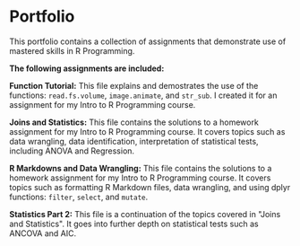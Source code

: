 # Portfolio
This portfolio contains a collection of assignments that demonstrate use of mastered skills in R Programming.

**The following assignments are included:**

**Function Tutorial:** This file explains and demostrates the use of the functions: `read.fs.volume`, `image.animate`, and `str_sub`. I created it for an assignment for my Intro to R Programming course.

**Joins and Statistics:** This file contains the solutions to a homework assignment for my Intro to R Programming course. It covers topics such as data wrangling, data identification, interpretation of statistical tests, including ANOVA and Regression.

**R Markdowns and Data Wrangling:** This file contains the solutions to a homework assignment for my Intro to R Programming course. It covers topics such as formatting R Markdown files, data wrangling, and using dplyr functions: `filter`, `select`, and `mutate`.

**Statistics Part 2:** This file is a continuation of the topics covered in "Joins and Statistics". It goes into further depth on statistical tests such as ANCOVA and AIC.


